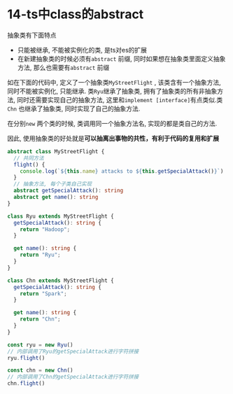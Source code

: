# 14-ts中class的abstract

抽象类有下面特点

- 只能被继承, 不能被实例化的类, 是ts对es的扩展
- 在新建抽象类的时候必须有`abstract` 前缀, 同时如果想在抽象类里面定义抽象方法, 那么也需要有`abstract` 前缀



如在下面的代码中, 定义了一个抽象类`MyStreetFlight` , 该类含有一个抽象方法, 同时不能被实例化, 只能继承. 类`Ryu`继承了抽象类, 拥有了抽象类的所有非抽象方法, 同时还需要实现自己的抽象方法, 这里和`implement [interface]`有点类似.类`Chn` 也继承了抽象类, 同时实现了自己的抽象方法.

在分别`new` 两个类的时候, 类调用同一个抽象方法名, 实现的都是类自己的方法.

因此, 使用抽象类的好处就是**可以抽离出事物的共性，有利于代码的复用和扩展**

```typescript
abstract class MyStreetFlight {
  // 共同方法
  flight() {
    console.log(`${this.name} attacks to ${this.getSpecialAttack()}`)
  }
  // 抽象方法, 每个子类自己实现
  abstract getSpecialAttack(): string
  abstract get name(): string
}

class Ryu extends MyStreetFlight {
  getSpecialAttack(): string {
    return "Hadoop";
  }

  get name(): string {
    return "Ryu";
  }
}

class Chn extends MyStreetFlight {
  getSpecialAttack(): string {
    return "Spark";
  }

  get name(): string {
    return "Chn";
  }
}

const ryu = new Ryu()
// 内部调用了Ryu的getSpecialAttack进行字符拼接
ryu.flight()

const chn = new Chn()
// 内部调用了Chn的getSpecialAttack进行字符拼接
chn.flight()
```


